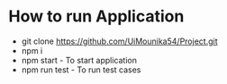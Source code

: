 # How to run Application
- git clone https://github.com/UiMounika54/Project.git
- npm i
- npm start - To start application
- npm run test - To run test cases
